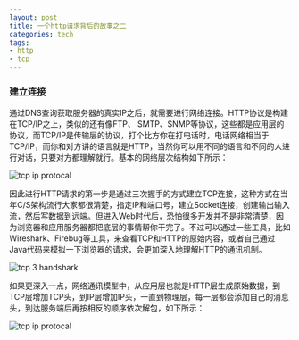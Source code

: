 ```yaml
---
layout: post
title: 一个http请求背后的故事之二
categories: tech
tags: 
- http
- tcp
---
```


### 建立连接

通过DNS查询获取服务器的真实IP之后，就需要进行网络连接。HTTP协议是构建在TCP/IP之上，类似的还有像FTP、 SMTP、SNMP等协议，这些都是应用层的协议，而TCP/IP是传输层的协议，打个比方你在打电话时，电话网络相当于TCP/IP，而你和对方讲的语言就是HTTP，当然你可以用不同的语言和不同的人进行对话，只要对方都理解就行。基本的网络层次结构如下所示：

![tcp ip protocal](http://yikebocai.com/myimg/tcp-ip-protocol.png)

因此进行HTTP请求的第一步是通过三次握手的方式建立TCP连接，这种方式在当年C/S架构流行大家都很清楚，指定IP和端口号，建立Socket连接，创建输出输入流，然后写数据到远端。但进入Web时代后，恐怕很多开发并不是非常清楚，因为浏览器和应用服务器都把底层的事情帮你干完了。不过可以通过一些工具，比如Wireshark、Firebug等工具，来查看TCP和HTTP的原始内容，或者自己通过Java代码来模拟一下浏览器的请求，会更加深入地理解HTTP的通讯机制。

![tcp 3 handshark](http://yikebocai.com/myimg/tcpopen3way.png)

如果更深入一点，网络通讯模型中，从应用层也就是HTTP层生成原始数据，到TCP层增加TCP头，到IP层增加IP头，一直到物理层，每一层都会添加自己的消息头，到达服务端后再按相反的顺序依次解包，如下所示：

![tcp ip protocal](http://yikebocai.com/myimg/tcp_data_transfer.png)
